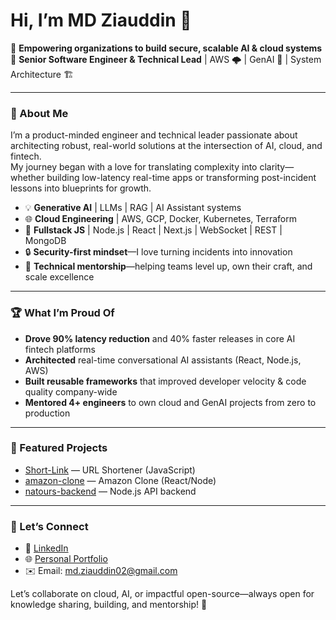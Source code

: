 # Hi, I’m MD Ziauddin 👋

🔹 **Empowering organizations to build secure, scalable AI & cloud systems**  
🔹 **Senior Software Engineer & Technical Lead** | AWS 🌩️ | GenAI 🤖 | System Architecture 🏗️

---

### 🚀 About Me

I’m a product-minded engineer and technical leader passionate about architecting robust, real-world solutions at the intersection of AI, cloud, and fintech.  
My journey began with a love for translating complexity into clarity—whether building low-latency real-time apps or transforming post-incident lessons into blueprints for growth.

- 💡 **Generative AI** | LLMs | RAG | AI Assistant systems
- 🌐 **Cloud Engineering** | AWS, GCP, Docker, Kubernetes, Terraform
- 🧩 **Fullstack JS** | Node.js | React | Next.js | WebSocket | REST | MongoDB
- 🔒 **Security-first mindset**—I love turning incidents into innovation
- 👥 **Technical mentorship**—helping teams level up, own their craft, and scale excellence

---

### 🏆 What I’m Proud Of

- **Drove 90% latency reduction** and 40% faster releases in core AI fintech platforms
- **Architected** real-time conversational AI assistants (React, Node.js, AWS)
- **Built reusable frameworks** that improved developer velocity & code quality company-wide
- **Mentored 4+ engineers** to own cloud and GenAI projects from zero to production

---

### 📌 Featured Projects

<!-- Add direct links to your best and most relevant repos here -->
- [Short-Link](https://github.com/md-ziauddin/Short-Link) — URL Shortener (JavaScript)
- [amazon-clone](https://github.com/md-ziauddin/amazon-clone) — Amazon Clone (React/Node)
- [natours-backend](https://github.com/md-ziauddin/natours-backend) — Node.js API backend

---

### 🤝 Let’s Connect

- 💼 [LinkedIn](https://www.linkedin.com/in/md-ziauddin/)
- 🌐 [Personal Portfolio](http://ziadev.in)  
- ✉️ Email: md.ziauddin02@gmail.com

Let’s collaborate on cloud, AI, or impactful open-source—always open for knowledge sharing, building, and mentorship! 🚀
